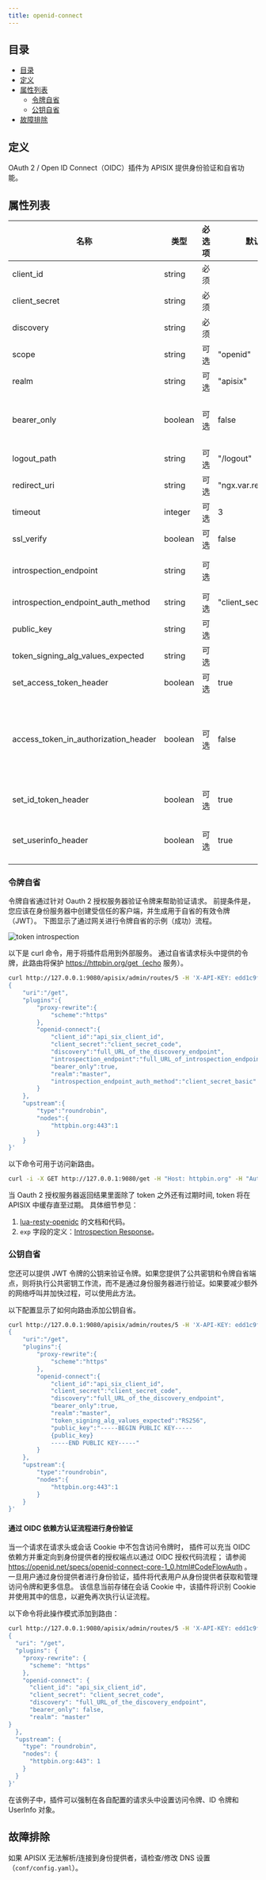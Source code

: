 ```yaml
---
title: openid-connect
---
```


<!--
#
# Licensed to the Apache Software Foundation (ASF) under one or more
# contributor license agreements.  See the NOTICE file distributed with
# this work for additional information regarding copyright ownership.
# The ASF licenses this file to You under the Apache License, Version 2.0
# (the "License"); you may not use this file except in compliance with
# the License.  You may obtain a copy of the License at
#
#     http://www.apache.org/licenses/LICENSE-2.0
#
# Unless required by applicable law or agreed to in writing, software
# distributed under the License is distributed on an "AS IS" BASIS,
# WITHOUT WARRANTIES OR CONDITIONS OF ANY KIND, either express or implied.
# See the License for the specific language governing permissions and
# limitations under the License.
#
-->

## 目录

- [目录](#目录)
- [定义](#定义)
- [属性列表](#属性列表)
  - [令牌自省](#令牌自省)
  - [公钥自省](#公钥自省)
- [故障排除](#故障排除)

## 定义

OAuth 2 / Open ID Connect（OIDC）插件为 APISIX 提供身份验证和自省功能。

## 属性列表

| 名称                               | 类型    | 必选项 | 默认值                | 有效值  | 描述                                           |
| ---------------------------------- | ------- | ------ | --------------------- | ------- | ---------------------------------------------- |
| client_id                          | string  | 必须   |                       |         | OAuth 客户端 ID                                |
| client_secret                      | string  | 必须   |                       |         | OAuth 客户端 secret                            |
| discovery                          | string  | 必须   |                       |         | 身份服务器的发现端点的 URL                     |
| scope                              | string  | 可选   | "openid"              |         | 用于认证                                       |
| realm                              | string  | 可选   | "apisix"              |         | 用于认证                                       |
| bearer_only                        | boolean | 可选   | false                 |         | 设置为 `true` 将检查请求中带有承载令牌的授权标头 |
| logout_path                        | string  | 可选   | "/logout"             |         |                                                |
| redirect_uri                       | string  | 可选   | "ngx.var.request_uri" |         |                                                |
| timeout                            | integer | 可选   | 3                     | [1,...] | 超时时间，单位为秒                             |
| ssl_verify                         | boolean | 可选   | false                 |         |                                                |
| introspection_endpoint             | string  | 可选   |                       |         | 身份服务器的令牌验证端点的 URL                 |
| introspection_endpoint_auth_method | string  | 可选   | "client_secret_basic" |         | 令牌自省的认证方法名称                         |
| public_key                         | string  | 可选   |                       |         | 验证令牌的公钥                                 |
| token_signing_alg_values_expected  | string  | 可选   |                       |         | 用于对令牌进行签名的算法                       |
| set_access_token_header              | boolean | 可选    | true               |         | 在请求头设置访问令牌                        |
| access_token_in_authorization_header | boolean | 可选    | false              |         | 当值为 `true` 时，将访问令牌设置在请求头参数 `Authorization`，否则将使用请求头参数 `X-Access-Token`。|
| set_id_token_header                  | boolean | 可选    | true               |         | 是否将 ID 令牌设置到请求头参数 `X-ID-Token`    |
| set_userinfo_header                  | boolean | 可选    | true               |         | 是否将用户信息对象设置到请求头参数 `X-Userinfo`    |

### 令牌自省

令牌自省通过针对 Oauth 2 授权服务器验证令牌来帮助验证请求。
前提条件是，您应该在身份服务器中创建受信任的客户端，并生成用于自省的有效令牌（JWT）。
下图显示了通过网关进行令牌自省的示例（成功）流程。

![token introspection](../../../assets/images/plugin/oauth-1.png)

以下是 curl 命令，用于将插件启用到外部服务。
通过自省请求标头中提供的令牌，此路由将保护 https://httpbin.org/get（echo 服务）。

```bash
curl http://127.0.0.1:9080/apisix/admin/routes/5 -H 'X-API-KEY: edd1c9f034335f136f87ad84b625c8f1' -X PUT -d '
{
    "uri":"/get",
    "plugins":{
        "proxy-rewrite":{
            "scheme":"https"
        },
        "openid-connect":{
            "client_id":"api_six_client_id",
            "client_secret":"client_secret_code",
            "discovery":"full_URL_of_the_discovery_endpoint",
            "introspection_endpoint":"full_URL_of_introspection_endpoint",
            "bearer_only":true,
            "realm":"master",
            "introspection_endpoint_auth_method":"client_secret_basic"
        }
    },
    "upstream":{
        "type":"roundrobin",
        "nodes":{
            "httpbin.org:443":1
        }
    }
}'
```

以下命令可用于访问新路由。

```bash
curl -i -X GET http://127.0.0.1:9080/get -H "Host: httpbin.org" -H "Authorization: Bearer {replace_jwt_token}"
```

当 Oauth 2 授权服务器返回结果里面除了 token 之外还有过期时间, token 将在 APISIX 中缓存直至过期。
具体细节参见：

1. [lua-resty-openidc](https://github.com/zmartzone/lua-resty-openidc) 的文档和代码。
2. `exp` 字段的定义：[Introspection Response](https://tools.ietf.org/html/rfc7662#section-2.2)。

### 公钥自省

您还可以提供 JWT 令牌的公钥来验证令牌。如果您提供了公共密钥和令牌自省端点，则将执行公共密钥工作流，而不是通过身份服务器进行验证。如果要减少额外的网络呼叫并加快过程，可以使用此方法。

以下配置显示了如何向路由添加公钥自省。

```bash
curl http://127.0.0.1:9080/apisix/admin/routes/5 -H 'X-API-KEY: edd1c9f034335f136f87ad84b625c8f1' -X PUT -d '
{
    "uri":"/get",
    "plugins":{
        "proxy-rewrite":{
            "scheme":"https"
        },
        "openid-connect":{
            "client_id":"api_six_client_id",
            "client_secret":"client_secret_code",
            "discovery":"full_URL_of_the_discovery_endpoint",
            "bearer_only":true,
            "realm":"master",
            "token_signing_alg_values_expected":"RS256",
            "public_key":"-----BEGIN PUBLIC KEY-----
            {public_key}
            -----END PUBLIC KEY-----"
        }
    },
    "upstream":{
        "type":"roundrobin",
        "nodes":{
            "httpbin.org:443":1
        }
    }
}'
```

#### 通过 OIDC 依赖方认证流程进行身份验证

当一个请求在请求头或会话 Cookie 中不包含访问令牌时，
插件可以充当 OIDC 依赖方并重定向到身份提供者的授权端点以通过 OIDC 授权代码流程；
请参阅 https://openid.net/specs/openid-connect-core-1_0.html#CodeFlowAuth 。
一旦用户通过身份提供者进行身份验证，插件将代表用户从身份提供者获取和管理访问令牌和更多信息。
该信息当前存储在会话 Cookie 中，该插件将识别 Cookie 并使用其中的信息，以避免再次执行认证流程。

以下命令将此操作模式添加到路由：

```bash
curl http://127.0.0.1:9080/apisix/admin/routes/5 -H 'X-API-KEY: edd1c9f034335f136f87ad84b625c8f1' -X PUT -d '
{
  "uri": "/get",
  "plugins": {
    "proxy-rewrite": {
      "scheme": "https"
    },
    "openid-connect": {
      "client_id": "api_six_client_id",
      "client_secret": "client_secret_code",
      "discovery": "full_URL_of_the_discovery_endpoint",
      "bearer_only": false,
      "realm": "master"
}
  },
  "upstream": {
    "type": "roundrobin",
    "nodes": {
      "httpbin.org:443": 1
    }
  }
}'
```

在该例子中，插件可以强制在各自配置的请求头中设置访问令牌、ID 令牌和 UserInfo 对象。

## 故障排除

如果 APISIX 无法解析/连接到身份提供者，请检查/修改 DNS 设置（`conf/config.yaml`）。
